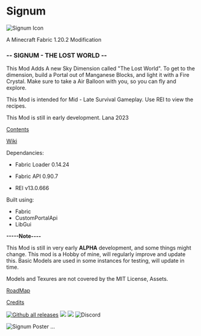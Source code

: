 
# Signum
![Signum Icon](https://images2.imgbox.com/eb/59/T5Pikr4X_o.png "Signum Minecraft Fabric Mod")

A Minecraft Fabric 1.20.2 Modification

### -- SIGNUM - THE LOST WORLD --

This Mod Adds A new Sky Dimension called "The Lost World".
To get to the dimension, build a Portal out of Manganese Blocks, and light it with a Fire Crystal. Make sure to take a Air Balloon with you, so you can fly and explore.

This Mod is intended for Mid - Late Survival Gameplay.
Use REI to view the recipes.

This Mod is still in early development.
Lana 2023

[Contents](https://github.com/princessaylana/Signum-1.20/blob/master/docs/Contents.md)

[Wiki](https://github.com/princessaylana/Signum-1.20/wiki)

Dependancies:
- Fabric Loader 0.14.24
- Fabric API 0.90.7

- REI v13.0.666

Built using:
- Fabric
- CustomPortalApi
- LibGui

**-----Note----**

This Mod is still in very early **ALPHA** development, and some things might change.
This mod is a Hobby of mine, will regularly improve and update this.
Basic Models are used in some instances for testing, will update in time.

Models and Texures are not covered by the MIT License, Assets.


[RoadMap](https://github.com/princessaylana/Signum-1.20/blob/master/docs/Roadmap.md)

[Credits](https://github.com/princessaylana/Signum-1.20/blob/master/docs/Credits.md)

[![Github all releases](https://img.shields.io/github/downloads/princessaylana/Signum-1.20/total.svg)](https://GitHub.com/princessaylana/Signum-1.20/releases/)
![](https://img.shields.io/github/license/princessaylana/Signum-1.20)
[![](https://img.shields.io/github/v/release/princessaylana/Signum-1.20)](https://GitHub.com/princessaylana/Signum-1.20releases/)
![Discord](https://img.shields.io/discord/:serverId)


![Signum Poster](https://images2.imgbox.com/4e/f3/AKGqbLyZ_o.png "Signum Minecraft Fabric Mod")
...




